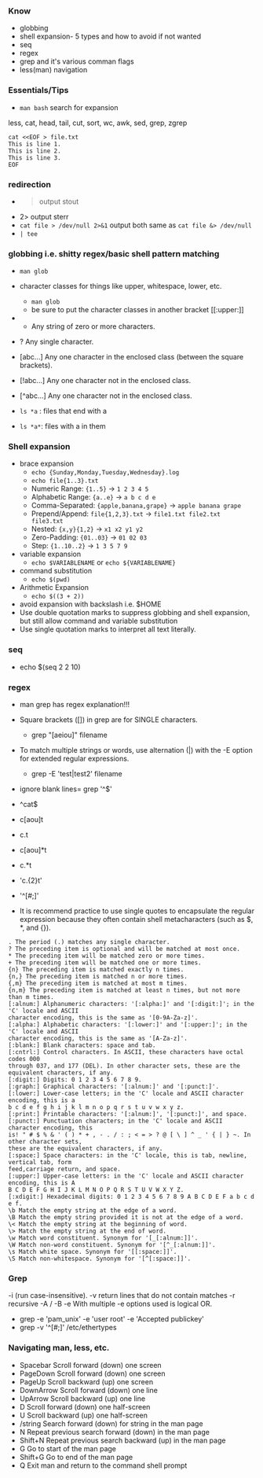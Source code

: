 ### Know
* globbing
* shell expansion- 5 types and how to avoid if not wanted
* seq 
* regex
* grep and it's various comman flags
* less(man) navigation 

### Essentials/Tips
* `man bash` search for expansion


less, cat, head, tail, cut, sort, wc, awk, sed, grep, zgrep

```
cat <<EOF > file.txt
This is line 1.
This is line 2.
This is line 3.
EOF
```


### redirection
* >  output stout
* 2> output sterr
* `cat file > /dev/null 2>&1`  output both same as `cat file &> /dev/null`
* `| tee`

### globbing i.e. shitty regex/basic shell pattern matching
* `man glob`
* character classes for things like upper, whitespace, lower, etc.
    * `man glob` 
    * be sure to put the character classes in another bracket [[:upper:]]
* * Any string of zero or more characters.
* ? Any single character.
* [abc...] Any one character in the enclosed class (between the square brackets).
* [!abc...] Any one character not in the enclosed class.
* [^abc...] Any one character not in the enclosed class.

* `ls *a` : files that end with a
* `ls *a*`: files with a in them

### Shell expansion
* brace expansion
    * `echo {Sunday,Monday,Tuesday,Wednesday}.log`
    * `echo file{1..3}.txt`
    - Numeric Range: `{1..5}` → `1 2 3 4 5`
    - Alphabetic Range: `{a..e}` → `a b c d e`
    - Comma-Separated: `{apple,banana,grape}` → `apple banana grape`
    - Prepend/Append: `file{1,2,3}.txt` → `file1.txt file2.txt file3.txt`
    - Nested: `{x,y}{1,2}` → `x1 x2 y1 y2`
    - Zero-Padding: `{01..03}` → `01 02 03`
    - Step: `{1..10..2}` → `1 3 5 7 9`
* variable expansion
    * `echo $VARIABLENAME` or `echo ${VARIABLENAME}`
* command substitution
    * `echo $(pwd)`
* Arithmetic Expansion
    * `echo $((3 + 2))`
* avoid expansion with backslash i.e. \$HOME
* Use double quotation marks to suppress globbing and shell expansion, but still allow command and variable substitution
* Use single quotation marks to interpret all text literally.


### seq
* echo $(seq 2 2 10)



### regex
* man grep has regex explanation!!!

* Square brackets ([]) in grep are for SINGLE characters.
    * grep "[aeiou]" filename
* To match multiple strings or words, use alternation (|) with the -E option for extended regular expressions.
    * grep -E 'test|test2' filename

* ignore blank lines= grep '^$'

* ^cat$
* c[aou]t
* c.t
* c[aou]*t
* c.*t
* 'c.\{2\}t'
* '^[#;]'
* It is recommend practice to use single quotes to encapsulate the regular expression
because they often contain shell metacharacters (such as $, *, and {}).

```
. The period (.) matches any single character.
? The preceding item is optional and will be matched at most once.
* The preceding item will be matched zero or more times.
+ The preceding item will be matched one or more times.
{n} The preceding item is matched exactly n times.
{n,} The preceding item is matched n or more times.
{,m} The preceding item is matched at most m times.
{n,m} The preceding item is matched at least n times, but not more than m times.
[:alnum:] Alphanumeric characters: '[:alpha:]' and '[:digit:]'; in the 'C' locale and ASCII
character encoding, this is the same as '[0-9A-Za-z]'.
[:alpha:] Alphabetic characters: '[:lower:]' and '[:upper:]'; in the 'C' locale and ASCII
character encoding, this is the same as '[A-Za-z]'.
[:blank:] Blank characters: space and tab.
[:cntrl:] Control characters. In ASCII, these characters have octal codes 000
through 037, and 177 (DEL). In other character sets, these are the
equivalent characters, if any.
[:digit:] Digits: 0 1 2 3 4 5 6 7 8 9.
[:graph:] Graphical characters: '[:alnum:]' and '[:punct:]'.
[:lower:] Lower-case letters; in the 'C' locale and ASCII character encoding, this is a
b c d e f g h i j k l m n o p q r s t u v w x y z.
[:print:] Printable characters: '[:alnum:]', '[:punct:]', and space.
[:punct:] Punctuation characters; in the 'C' locale and ASCII character encoding, this
is! " # $ % & ' ( ) * + , - . / : ; < = > ? @ [ \ ] ^ _ ' { | } ~. In other character sets,
these are the equivalent characters, if any.
[:space:] Space characters: in the 'C' locale, this is tab, newline, vertical tab, form
feed,carriage return, and space.
[:upper:] Upper-case letters: in the 'C' locale and ASCII character encoding, this is A
B C D E F G H I J K L M N O P Q R S T U V W X Y Z.
[:xdigit:] Hexadecimal digits: 0 1 2 3 4 5 6 7 8 9 A B C D E F a b c d e f.
\b Match the empty string at the edge of a word.
\B Match the empty string provided it is not at the edge of a word.
\< Match the empty string at the beginning of word.
\> Match the empty string at the end of word.
\w Match word constituent. Synonym for '[_[:alnum:]]'.
\W Match non-word constituent. Synonym for '[^_[:alnum:]]'.
\s Match white space. Synonym for '[[:space:]]'.
\S Match non-whitespace. Synonym for '[^[:space:]]'.
```

### Grep
-i (run case-insensitive).
-v return lines that do not contain matches
-r recursive
-A / -B 
-e With multiple -e options used is logical OR.
* grep -e 'pam_unix' -e 'user root' -e 'Accepted publickey'
* grep -v '^[#;]' /etc/ethertypes


### Navigating man, less, etc.
* Spacebar Scroll forward (down) one screen
* PageDown Scroll forward (down) one screen
* PageUp Scroll backward (up) one screen
* DownArrow Scroll forward (down) one line
* UpArrow Scroll backward (up) one line
* D Scroll forward (down) one half-screen
* U Scroll backward (up) one half-screen
* /string Search forward (down) for string in the man page
* N Repeat previous search forward (down) in the man page
* Shift+N Repeat previous search backward (up) in the man page
* G Go to start of the man page
* Shift+G Go to end of the man page
* Q Exit man and return to the command shell prompt